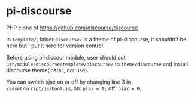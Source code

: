pi-discourse
============

PHP clone of https://github.com/discourse/discourse

In `template/`, folder `discourse/` is a theme of pi-discourse, it shouldn't be here but I put it here for version control.

Before using pi-discour module, user should cut `usr/module/discourse/template/discourse/` to `theme/discourse` and install discourse theme(install, not use).

You can switch pjax on or off by changing line 3 in `/asset/script/js/boot.js`,
on: `pjax = 1;` 
off: `pjax = 0;`
